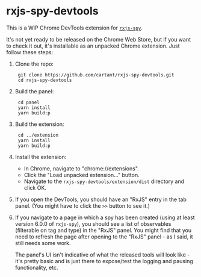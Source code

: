 # rxjs-spy-devtools

This is a WIP Chrome DevTools extension for [`rxjs-spy`](https://github.com/cartant/rxjs-spy).

It's not yet ready to be released on the Chrome Web Store, but if you want to check it out, it's installable as an unpacked Chrome extension. Just follow these steps:

1. Clone the repo:

        git clone https://github.com/cartant/rxjs-spy-devtools.git
        cd rxjs-spy-devtools

2. Build the panel:

        cd panel
        yarn install
        yarn build:p

3. Build the extension:

        cd ../extension
        yarn install
        yarn build:p

4. Install the extension:

    * In Chrome, navigate to "chrome://extensions".
    * Click the "Load unpacked extension..." button.
    * Navigate to the `rxjs-spy-devtools/extension/dist` directory and click OK.

5. If you open the DevTools, you should have an "RxJS" entry in the tab panel. (You might have to click the `>>` button to see it.)

6. If you navigate to a page in which a spy has been created (using at least version 6.0.0 of `rxjs-spy`), you should see a list of observables (filterable on tag and type) in the "RxJS" panel. You might find that you need to refresh the page after opening to the "RxJS" panel - as I said, it still needs some work.

    The panel's UI isn't indicative of what the released tools will look like - it's pretty basic and is just there to expose/test the logging and pausing functionality, etc.